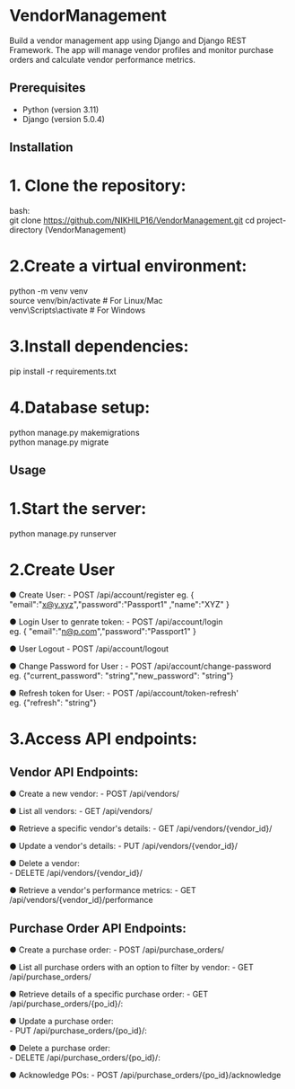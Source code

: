 # VendorManagement
Build a vendor management app using Django and Django REST Framework. The app will manage vendor profiles and monitor purchase orders and calculate vendor performance metrics.

## Prerequisites
- Python (version 3.11)
- Django (version 5.0.4)

## Installation

# 1. Clone the repository:
   bash:  
   git clone https://github.com/NIKHILP16/VendorManagement.git
   cd project-directory (VendorManagement) 

# 2.Create a virtual environment:
python -m venv venv  
source venv/bin/activate  # For Linux/Mac  
venv\Scripts\activate     # For Windows  

# 3.Install dependencies:
pip install -r requirements.txt  

# 4.Database setup:
python manage.py makemigrations  
python manage.py migrate  


## Usage

# 1.Start the server:
python manage.py runserver  

# 2.Create User 

● Create User:
    - POST /api/account/register 
        eg. { "email":"x@y.xyz","password":"Passport1" ,"name":"XYZ" } 

● Login User to genrate token: 
    - POST /api/account/login   
        eg. { "email":"n@p.com","password":"Passport1" } 

● User Logout 
    - POST /api/account/logout

● Change Password for User :
    - POST /api/account/change-password  
        eg. {"current_password": "string","new_password": "string"}

● Refresh token for User:
    - POST /api/account/token-refresh'   
        eg. {"refresh": "string"}


# 3.Access API endpoints:


## Vendor API Endpoints: 

● Create a new vendor:
    - POST /api/vendors/

● List all vendors:
    - GET /api/vendors/  

● Retrieve a specific vendor's details:
    - GET /api/vendors/{vendor_id}/

● Update a vendor's details:
    - PUT /api/vendors/{vendor_id}/ 

● Delete a vendor:  
    - DELETE /api/vendors/{vendor_id}/

● Retrieve a vendor's performance metrics: 
    - GET /api/vendors/{vendor_id}/performance



## Purchase Order API Endpoints:  

● Create a purchase order:
    - POST /api/purchase_orders/  

● List all purchase orders with an option to filter by vendor:
    - GET /api/purchase_orders/

● Retrieve details of a specific purchase order:
    - GET /api/purchase_orders/{po_id}/: 

● Update a purchase order:  
    - PUT /api/purchase_orders/{po_id}/: 

● Delete a purchase order:  
    - DELETE /api/purchase_orders/{po_id}/: 

● Acknowledge POs:
    - POST /api/purchase_orders/{po_id}/acknowledge 

